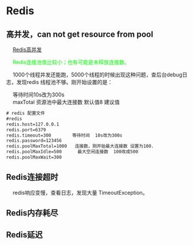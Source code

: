

# Redis

<!-- 

 Redis 越来越慢？常见延迟问题定位与分析 
 https://mp.weixin.qq.com/s/Abb2muE0GaVRYswqwxfJCw
-->

## 高并发，can not get resource from pool
<!-- 
线上Redis高并发性能调优实践  
https://mp.weixin.qq.com/s/JFNqQWS5GrCW5Q2kmeNVrw
-->

&emsp; <font color = "lime">[Redis高并发](/docs/Error/redisConcurrent.md)</font>  

&emsp; <font color = "lime">Redis连接池值比较小；也有可能是未释放连接数。</font>  

&emsp; 1000个线程并发还能跑，5000个线程的时候出现这种问题，查后台debug日志，发现redis 线程池不够。刚开始设置的是：  

&emsp; 等待时间10s改为300s  
&emsp; maxTotal 资源池中最大连接数 默认值8 建议值  

```xml
# redis 配置文件
#redis
redis.host=127.0.0.1
redis.port=6379
redis.timeout=300        等待时间  10s改为300s
redis.password=123456
redis.poolMaxTotal=1000   连接数，刚开始最大连接数 设置为100.
redis.poolMaxIdle=500      最大空闲连接数  100改成500
redis.poolMaxWait=300      
```



## Redis连接超时
<!-- 
【95期】面试官：你遇到 Redis 线上连接超时一般如何处理？ 
https://mp.weixin.qq.com/s/LqeeCviPW84ykfPhluTMlQ

-->
&emsp; redis响应变慢，查看日志，发现大量 TimeoutException。  


## Redis内存耗尽  
<!-- 
一次生产环境redis内存占用居高不下问题排查
https://blog.csdn.net/eene894777/article/details/102820565?utm_medium=distribute.pc_relevant_t0.none-task-blog-BlogCommendFromMachineLearnPai2-1.channel_param&depth_1-utm_source=distribute.pc_relevant_t0.none-task-blog-BlogCommendFromMachineLearnPai2-1.channel_param

https://blog.csdn.net/Zhenxue_Xu/article/details/90727983
https://www.cnblogs.com/yinliang/p/7498529.html
https://blog.csdn.net/weixin_41507324/article/details/90742075?utm_medium=distribute.pc_relevant.none-task-blog-title-5&spm=1001.2101.3001.4242


记录一次生产环境中Redis内存增长异常排查全流程！ 
https://mp.weixin.qq.com/s/1Rqzn4juKMqlNK9sBzlGig
-->

## Redis延迟

<!-- 
 Redis为什么变慢了？常见延迟问题定位与分析 
 https://mp.weixin.qq.com/s/tmMlDy3ESq6-5sOnsGbAWQ
-->

